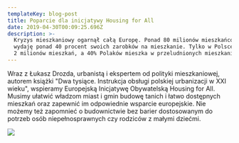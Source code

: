 ```yaml
---
templateKey: blog-post
title: Poparcie dla inicjatywy Housing for All
date: 2019-04-30T00:09:25.696Z
description: >-
  Kryzys mieszkaniowy ogarnął całą Europę. Ponad 80 milionów mieszkańców UE
  wydaję ponad 40 procent swoich zarobków na mieszkanie. Tylko w Polsce brakuje
  2 milionów mieszkań, a 40% Polaków mieszka w przeludnionych mieszkaniach.
---
```

Wraz z Łukasz Drozda, urbanistą i ekspertem od polityki mieszkaniowej, autorem książki "Dwa tysiące. Instrukcja obsługi polskiej urbanizacji w XXI wieku", wspieramy Europejską Inicjatywę Obywatelską Housing for All. Musimy ułatwić władzom miast i gmin budowę tanich i łatwo dostępnych mieszkań oraz zapewnić im odpowiednie wsparcie europejskie. Nie możemy też zapomnieć o budownictwie bez barier dostosowanym do potrzeb osób niepełnosprawnych czy rodziców z małymi dziećmi. 

![](/img/hfa.jpg)

